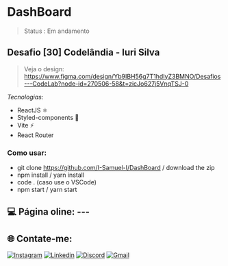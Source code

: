 # DashBoard

> Status : Em andamento 

## Desafio [30] Codelândia - Iuri Silva
>Veja o design: https://www.figma.com/design/Yb9IBH56g7T1hdIyZ3BMNO/Desafios---CodeLab?node-id=270506-58&t=zicJo627j5VnqTSJ-0

_Tecnologias:_

- ReactJS ⚛️
- Styled-components 💅
- Vite ⚡
- React Router

### Como usar:

- git clone https://github.com/I-Samuel-I/DashBoard / download the zip
- npm install / yarn install
- code . (caso use o VSCode)
- npm start / yarn start

## 💻 Página oline: ---

## 🌐 Contate-me:

[![Instagram](https://img.shields.io/badge/Instagram-E4405F?style=for-the-badge&logo=instagram&logoColor=white)](https://www.instagram.com/sam.pongp/)
[![Linkedin](https://img.shields.io/badge/LinkedIn-0077B5?style=for-the-badge&logo=linkedin&logoColor=white)](https://www.linkedin.com/in/samuel-gomes-481062316/)
[![Discord](https://img.shields.io/badge/Discord-7289DA?style=for-the-badge&logo=discord&logoColor=white)](https://discordapp.com/users/353247502385938432)
[![Gmail](https://img.shields.io/badge/Gmail-D14836?style=for-the-badge&logo=gmail&logoColor=white)](mailto:samgomes.dev@gmail.com)
